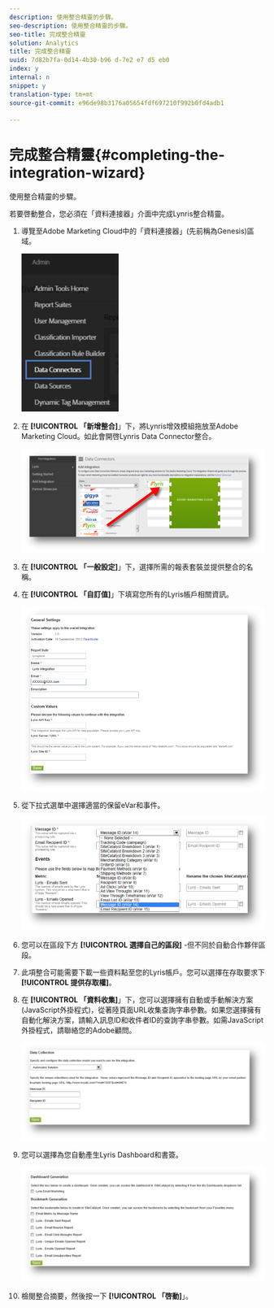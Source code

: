```yaml
---
description: 使用整合精靈的步驟。
seo-description: 使用整合精靈的步驟。
seo-title: 完成整合精靈
solution: Analytics
title: 完成整合精靈
uuid: 7d82b7fa-0d14-4b30-b96 d-7e2 e7 d5 eb0
index: y
internal: n
snippet: y
translation-type: tm+mt
source-git-commit: e96de98b3176a05654fdf697210f992b0fd4adb1

---
```



# 完成整合精靈{#completing-the-integration-wizard}

使用整合精靈的步驟。

若要啓動整合，您必須在「資料連接器」介面中完成Lynris整合精靈。

1. 導覽至Adobe Marketing Cloud中的「資料連接器」(先前稱為Genesis)區域。

   ![](assets/data_connectors.png)

1. 在 **[!UICONTROL 「新增整合]**」下，將Lynris增效模組拖放至Adobe Marketing Cloud。如此會開啓Lynris Data Connector整合。

   ![](assets/add_integration.png)

1. 在 **[!UICONTROL 「一般設定]**」下，選擇所需的報表套裝並提供整合的名稱。
1. 在 **[!UICONTROL 「自訂值]**」下填寫您所有的Lyris帳戶相關資訊。

   ![](assets/general_settings.png)

1. 從下拉式選單中選擇適當的保留eVar和事件。

   ![](assets/variable_mapping.png)

1. 您可以在區段下方 **[!UICONTROL 選擇自己的區段]** -但不同於自動合作夥伴區段。
1. 此項整合可能需要下載一些資料點至您的Lyris帳戶。您可以選擇在存取要求下 **[!UICONTROL 提供存取權]**。
1. 在 **[!UICONTROL 「資料收集]**」下，您可以選擇擁有自動或手動解決方案(JavaScript外掛程式)，從著陸頁面URL收集查詢字串參數。如果您選擇擁有自動化解決方案，請輸入訊息ID和收件者ID的查詢字串參數。如需JavaScript外掛程式，請聯絡您的Adobe顧問。

   ![](assets/data_collection.png)

1. 您可以選擇為您自動產生Lyris Dashboard和書簽。

   ![](assets/dashboard_generation.png)

1. 檢閱整合摘要，然後按一下 **[!UICONTROL 「啓動]**」。
